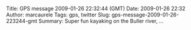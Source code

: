 Title: GPS message 2009-01-26 22:32:44 (GMT)
Date: 2009-01-26 22:32
Author: marcaurele
Tags: gps, twitter
Slug: gps-message-2009-01-26-223244-gmt
Summary: Super fun kayaking on the Buller river, ...

<div id="gmap_20090126_143244" class="gmap"></div><script type="text/javascript">var gmap_20090126_143244={latitude:-41.7755,longitude:172.19,date:"2009-01-26 22:32:44 GMT",message:"Super fun kayaking on the Buller river, especially when jumping Akiri falls!"};</script><script type="text/javascript" src="http://maps.google.com/maps?file=api&v=2&key=ABQIAAAAQAIOvERX26PIpIrh8sl_gRTtWEQBmOtJcMt1yzdnv7RWxqz1XxS_KYfmkM8Ye2Ypnzn4_F4H1HTKLQ"></script><script type="text/javascript" src="/theme/js/syl_googlemaps.js"></script>
